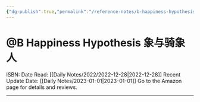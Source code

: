 ```yaml
---
{"dg-publish":true,"permalink":"/reference-notes/b-happiness-hypothesis/"}
---
```



# @B Happiness Hypothesis 象与骑象人
ISBN: 
Date Read: [[Daily Notes/2022/2022-12-28\|2022-12-28]]
Recent Update Date: [[Daily Notes/2023-01-01\|2023-01-01]]
Go to the Amazon page for details and reviews.

---


